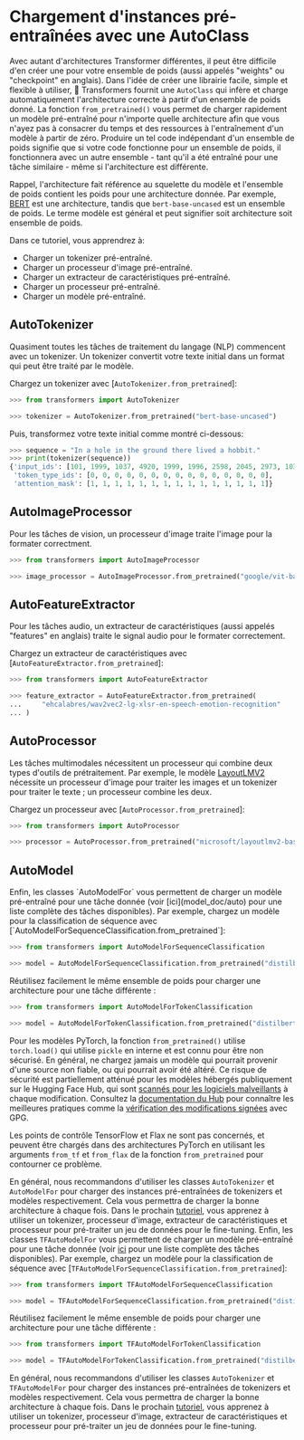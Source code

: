 <!--Copyright 2022 The HuggingFace Team. All rights reserved.

Licensed under the Apache License, Version 2.0 (the "License"); you may not use this file except in compliance with
the License. You may obtain a copy of the License at

http://www.apache.org/licenses/LICENSE-2.0

Unless required by applicable law or agreed to in writing, software distributed under the License is distributed on
an "AS IS" BASIS, WITHOUT WARRANTIES OR CONDITIONS OF ANY KIND, either express or implied. See the License for the
specific language governing permissions and limitations under the License.

⚠️ Note that this file is in Markdown but contain specific syntax for our doc-builder (similar to MDX) that may not be
rendered properly in your Markdown viewer.

-->

# Chargement d'instances pré-entraînées avec une AutoClass

Avec autant d'architectures Transformer différentes, il peut être difficile d'en créer une pour votre ensemble de poids (aussi appelés "weights" ou "checkpoint" en anglais). Dans l'idée de créer une librairie facile, simple et flexible à utiliser, 🤗 Transformers fournit une `AutoClass` qui infère et charge automatiquement l'architecture correcte à partir d'un ensemble de poids donné. La fonction `from_pretrained()` vous permet de charger rapidement un modèle pré-entraîné pour n'importe quelle architecture afin que vous n'ayez pas à consacrer du temps et des ressources à l'entraînement d'un modèle à partir de zéro. Produire un tel code indépendant d'un ensemble de poids signifie que si votre code fonctionne pour un ensemble de poids, il fonctionnera avec un autre ensemble - tant qu'il a été entraîné pour une tâche similaire - même si l'architecture est différente.

<Tip>

Rappel, l'architecture fait référence au squelette du modèle et l'ensemble de poids contient les poids pour une architecture donnée. Par exemple, [BERT](https://huggingface.co/bert-base-uncased) est une architecture, tandis que `bert-base-uncased` est un ensemble de poids. Le terme modèle est général et peut signifier soit architecture soit ensemble de poids.

</Tip>

Dans ce tutoriel, vous apprendrez à:

  * Charger un tokenizer pré-entraîné.
  * Charger un processeur d'image pré-entraîné.
  * Charger un extracteur de caractéristiques pré-entraîné.
  * Charger un processeur pré-entraîné.
  * Charger un modèle pré-entraîné.

## AutoTokenizer

Quasiment toutes les tâches de traitement du langage (NLP) commencent avec un tokenizer. Un tokenizer convertit votre texte initial dans un format qui peut être traité par le modèle.

Chargez un tokenizer avec [`AutoTokenizer.from_pretrained`]:

```py
>>> from transformers import AutoTokenizer

>>> tokenizer = AutoTokenizer.from_pretrained("bert-base-uncased")
```

Puis, transformez votre texte initial comme montré ci-dessous:

```py
>>> sequence = "In a hole in the ground there lived a hobbit."
>>> print(tokenizer(sequence))
{'input_ids': [101, 1999, 1037, 4920, 1999, 1996, 2598, 2045, 2973, 1037, 7570, 10322, 4183, 1012, 102], 
 'token_type_ids': [0, 0, 0, 0, 0, 0, 0, 0, 0, 0, 0, 0, 0, 0, 0], 
 'attention_mask': [1, 1, 1, 1, 1, 1, 1, 1, 1, 1, 1, 1, 1, 1, 1]}
```

## AutoImageProcessor

Pour les tâches de vision, un processeur d'image traite l'image pour la formater correctment.

```py
>>> from transformers import AutoImageProcessor

>>> image_processor = AutoImageProcessor.from_pretrained("google/vit-base-patch16-224")
```

## AutoFeatureExtractor

Pour les tâches audio, un extracteur de caractéristiques (aussi appelés "features" en anglais) traite le signal audio pour le formater correctement.

Chargez un extracteur de caractéristiques avec [`AutoFeatureExtractor.from_pretrained`]:

```py
>>> from transformers import AutoFeatureExtractor

>>> feature_extractor = AutoFeatureExtractor.from_pretrained(
...     "ehcalabres/wav2vec2-lg-xlsr-en-speech-emotion-recognition"
... )
```

## AutoProcessor

Les tâches multimodales nécessitent un processeur qui combine deux types d'outils de prétraitement. Par exemple, le modèle [LayoutLMV2](model_doc/layoutlmv2) nécessite un processeur d'image pour traiter les images et un tokenizer pour traiter le texte ; un processeur combine les deux.

Chargez un processeur avec [`AutoProcessor.from_pretrained`]:

```py
>>> from transformers import AutoProcessor

>>> processor = AutoProcessor.from_pretrained("microsoft/layoutlmv2-base-uncased")
```

## AutoModel

<frameworkcontent>
<pt>
Enfin, les classes `AutoModelFor` vous permettent de charger un modèle pré-entraîné pour une tâche donnée (voir [ici](model_doc/auto) pour une liste complète des tâches disponibles). Par exemple, chargez un modèle pour la classification de séquence avec [`AutoModelForSequenceClassification.from_pretrained`]:

```py
>>> from transformers import AutoModelForSequenceClassification

>>> model = AutoModelForSequenceClassification.from_pretrained("distilbert-base-uncased")
```

Réutilisez facilement le même ensemble de poids pour charger une architecture pour une tâche différente :

```py
>>> from transformers import AutoModelForTokenClassification

>>> model = AutoModelForTokenClassification.from_pretrained("distilbert-base-uncased")
```

<Tip warning={true}>

Pour les modèles PyTorch, la fonction `from_pretrained()` utilise `torch.load()` qui utilise `pickle` en interne et est connu pour être non sécurisé. En général, ne chargez jamais un modèle qui pourrait provenir d'une source non fiable, ou qui pourrait avoir été altéré. Ce risque de sécurité est partiellement atténué pour les modèles hébergés publiquement sur le Hugging Face Hub, qui sont [scannés pour les logiciels malveillants](https://huggingface.co/docs/hub/security-malware) à chaque modification. Consultez la [documentation du Hub](https://huggingface.co/docs/hub/security) pour connaître les meilleures pratiques comme la [vérification des modifications signées](https://huggingface.co/docs/hub/security-gpg#signing-commits-with-gpg) avec GPG.

Les points de contrôle TensorFlow et Flax ne sont pas concernés, et peuvent être chargés dans des architectures PyTorch en utilisant les arguments `from_tf` et `from_flax` de la fonction `from_pretrained` pour contourner ce problème.

</Tip>

En général, nous recommandons d'utiliser les classes `AutoTokenizer` et `AutoModelFor` pour charger des instances pré-entraînées de tokenizers et modèles respectivement. Cela vous permettra de charger la bonne architecture à chaque fois. Dans le prochain [tutoriel](preprocessing), vous apprenez à utiliser un tokenizer, processeur d'image, extracteur de caractéristiques et processeur pour pré-traiter un jeu de données pour le fine-tuning.
</pt>
<tf>
Enfin, les classes `TFAutoModelFor` vous permettent de charger un modèle pré-entraîné pour une tâche donnée (voir [ici](model_doc/auto) pour une liste complète des tâches disponibles). Par exemple, chargez un modèle pour la classification de séquence avec [`TFAutoModelForSequenceClassification.from_pretrained`]:

```py
>>> from transformers import TFAutoModelForSequenceClassification

>>> model = TFAutoModelForSequenceClassification.from_pretrained("distilbert-base-uncased")
```

Réutilisez facilement le même ensemble de poids pour charger une architecture pour une tâche différente :

```py
>>> from transformers import TFAutoModelForTokenClassification

>>> model = TFAutoModelForTokenClassification.from_pretrained("distilbert-base-uncased")
```

En général, nous recommandons d'utiliser les classes `AutoTokenizer` et `TFAutoModelFor` pour charger des instances pré-entraînées de tokenizers et modèles respectivement. Cela vous permettra de charger la bonne architecture à chaque fois. Dans le prochain [tutoriel](preprocessing), vous apprenez à utiliser un tokenizer, processeur d'image, extracteur de caractéristiques et processeur pour pré-traiter un jeu de données pour le fine-tuning.
</tf>
</frameworkcontent>
